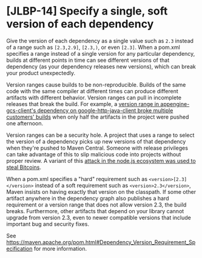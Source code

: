 # [JLBP-14] Specify a single, soft version of each dependency

Give the version of each dependency as a single value such as `2.3`
instead of a range such as `[2.3,2.9]`, `[2.3,)`, or even `[2.3]`.
When a pom.xml specifies a range instead of a
single version for any particular dependency, builds at different points
in time can see different versions of that dependency (as your dependency
releases new versions), which can break your product unexpectedly.

Version ranges cause builds to be non-reproducible. Builds of the
same code with the same compiler at different
times can produce different artifacts with different behavior.
Version ranges can pull in incomplete releases that break the
build. For example, a [version range in appengine-gcs-client's
dependency on google-http-java-client broke multiple customers'
builds](https://github.com/GoogleCloudPlatform/appengine-gcs-client/issues/71)
when only half the artifacts in the project were pushed one afternoon.

Version ranges can be a security hole. A project that uses a range to select
the version of a dependency picks up new versions of that dependency when they're
pushed to Maven Central. Someone with release privileges can take advantage
of this to slip malicious code into projects without proper review. A variant
of this [attack in the node.js ecosystem was used to steal
Bitcoins](https://www.theregister.co.uk/2018/11/26/npm_repo_bitcoin_stealer/).

When a pom.xml specifies a "hard" requirement such as
`<version>[2.3]</version>` instead of a soft requirement such as
`<version>2.3</version>`, Maven insists on having exactly that version on the
classpath. If some other artifact anywhere in the dependency graph also
publishes a hard requirement or a version range that does not allow version
2.3, the build breaks. Furthermore, other artifacts that depend on your library
cannot upgrade from version 2.3, even to newer compatible versions that include
important bug and security fixes.

See https://maven.apache.org/pom.html#Dependency_Version_Requirement_Specification
for more information.
